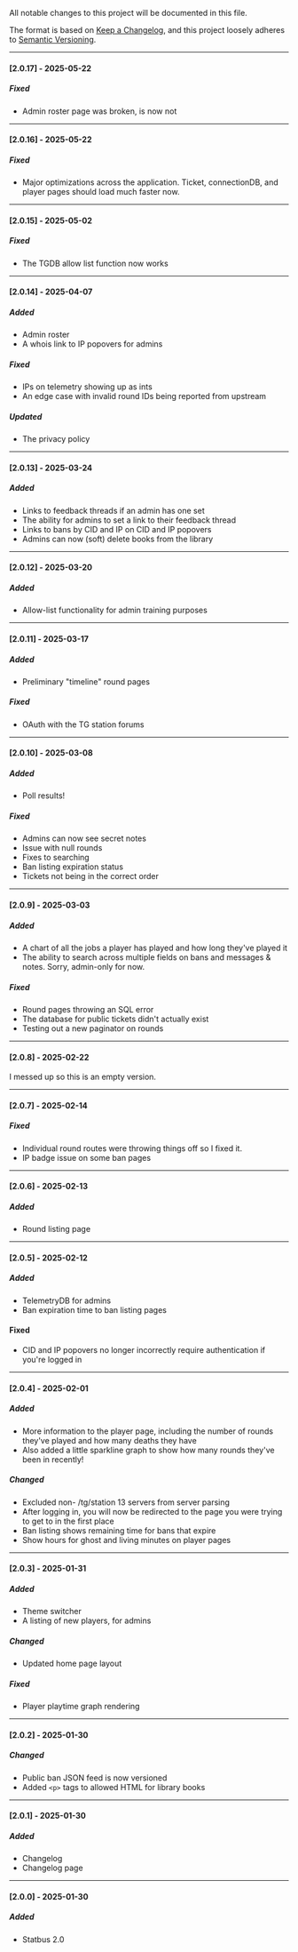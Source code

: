
All notable changes to this project will be documented in this file.  

The format is based on [Keep a Changelog](https://keepachangelog.com/en/1.0.0/),
and this project loosely adheres to [Semantic Versioning](https://semver.org/spec/v2.0.0.html).

---
#### [2.0.17] - 2025-05-22

##### Fixed
- Admin roster page was broken, is now not

---
#### [2.0.16] - 2025-05-22

##### Fixed
- Major optimizations across the application. Ticket, connectionDB, and player pages should load much faster now.

---
#### [2.0.15] - 2025-05-02

##### Fixed
- The TGDB allow list function now works

---
#### [2.0.14] - 2025-04-07

##### Added 
- Admin roster
- A whois link to IP popovers for admins

##### Fixed
- IPs on telemetry showing up as ints
- An edge case with invalid round IDs being reported from upstream

##### Updated
- The privacy policy

---
#### [2.0.13] - 2025-03-24

##### Added 
- Links to feedback threads if an admin has one set
- The ability for admins to set a link to their feedback thread
- Links to bans by CID and IP on CID and IP popovers
- Admins can now (soft) delete books from the library

---
#### [2.0.12] - 2025-03-20

##### Added 
- Allow-list functionality for admin training purposes

---
#### [2.0.11] - 2025-03-17

##### Added 
- Preliminary "timeline" round pages

##### Fixed
- OAuth with the TG station forums

---
#### [2.0.10] - 2025-03-08

##### Added
- Poll results!
  
##### Fixed
- Admins can now see secret notes
- Issue with null rounds 
- Fixes to searching
- Ban listing expiration status
- Tickets not being in the correct order

---
#### [2.0.9] - 2025-03-03
  
##### Added
- A chart of all the jobs a player has played and how long they've played it
- The ability to search across multiple fields on bans and messages & notes. Sorry, admin-only for now.

##### Fixed
- Round pages throwing an SQL error
- The database for public tickets didn't actually exist
- Testing out a new paginator on rounds 
  
---
#### [2.0.8] - 2025-02-22
  
I messed up so this is an empty version.
  
---
#### [2.0.7] - 2025-02-14

##### Fixed
- Individual round routes were throwing things off so I fixed it.
- IP badge issue on some ban pages

---
#### [2.0.6] - 2025-02-13

##### Added 
- Round listing page

---
#### [2.0.5] - 2025-02-12

##### Added 
- TelemetryDB for admins
- Ban expiration time to ban listing pages

#### Fixed
- CID and IP popovers no longer incorrectly require authentication if you're logged in

---
#### [2.0.4] - 2025-02-01

##### Added 
- More information to the player page, including the number of rounds they've played and how many deaths they have
- Also added a little sparkline graph to show how many rounds they've been in recently!

##### Changed
- Excluded non- /tg/station 13 servers from server parsing
- After logging in, you will now be redirected to the page you were trying to get to in the first place
- Ban listing shows remaining time for bans that expire
- Show hours for ghost and living minutes on player pages
---
  
#### [2.0.3] - 2025-01-31

##### Added
- Theme switcher
- A listing of new players, for admins

##### Changed
- Updated home page layout

##### Fixed
- Player playtime graph rendering

---

#### [2.0.2] - 2025-01-30

##### Changed
- Public ban JSON feed is now versioned
- Added `<p>` tags to allowed HTML for library books

---

#### [2.0.1] - 2025-01-30

##### Added
- Changelog
- Changelog page

---

#### [2.0.0] - 2025-01-30

##### Added
- Statbus 2.0
